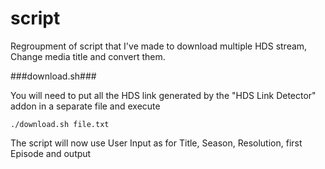 # script

Regroupment of script that I've made to download multiple HDS stream, Change media title and convert them.


###download.sh###

You will need to put all the HDS link generated by the "HDS Link Detector" addon in a separate file and execute 
```
./download.sh file.txt
```
The script will now use User Input as for Title, Season, Resolution, first Episode and output
